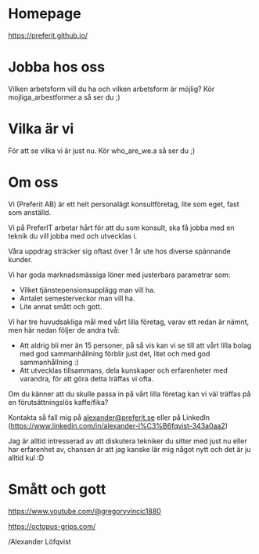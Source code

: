 # Homepage
https://preferit.github.io/
# Jobba hos oss
Vilken arbetsform vill du ha och vilken arbetsform är möjlig?
Kör mojliga_arbestformer.a så ser du ;)
# Vilka är vi
För att se vilka vi är just nu. Kör who_are_we.a så ser du ;) 
# Om oss

Vi (Preferit AB) är ett helt personalägt konsultföretag, lite som eget, fast som anställd.

Vi på PreferIT arbetar hårt för att du som konsult, ska få jobba med en teknik du vill jobba med och utvecklas i.

Våra uppdrag sträcker sig oftast över 1 år ute hos diverse spännande kunder.

Vi har goda marknadsmässiga löner med justerbara parametrar som:
* Vilket tjänstepensionsupplägg man vill ha.
* Antalet semesterveckor man vill ha.
* Lite annat smått och gott.

Vi har tre huvudsakliga mål med vårt lilla företag, varav ett redan är nämnt, men här nedan följer de andra två:
* Att aldrig bli mer än 15 personer, på så vis kan vi se till att vårt lilla bolag med god sammanhållning förblir just det, litet och med god sammanhållning :)
* Att utvecklas tillsammans, dela kunskaper och erfarenheter med varandra, för att göra detta träffas vi ofta.

Om du känner att du skulle passa in på vårt lilla företag kan vi väl träffas på en förutsättningslös kaffe/fika?

Kontakta så fall mig på alexander@preferit.se eller på LinkedIn (https://www.linkedin.com/in/alexander-l%C3%B6fqvist-343a0aa2)

Jag är alltid intresserad av att diskutera tekniker du sitter med just nu eller har erfarenhet av, chansen är att jag kanske lär mig något nytt och det är ju alltid kul :D

# Smått och gott
https://www.youtube.com/@gregoryvincic1880

https://octopus-grips.com/


/Alexander Löfqvist
